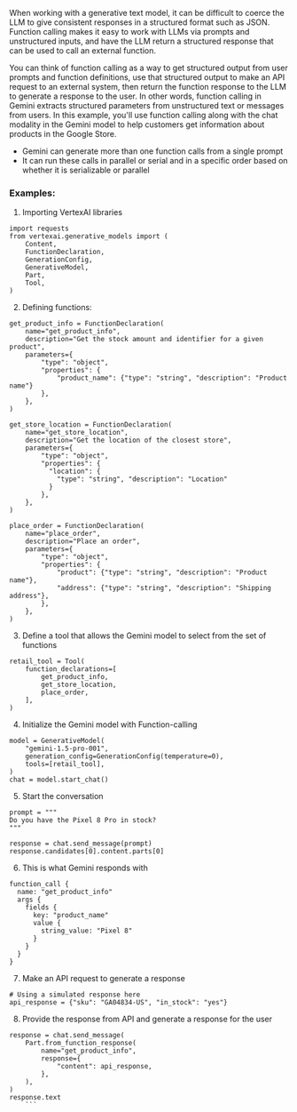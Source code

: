 When working with a generative text model, it can be difficult to coerce the LLM to give consistent responses in a structured format such as JSON. Function calling makes it easy to work with LLMs via prompts and unstructured inputs, and have the LLM return a structured response that can be used to call an external function.

You can think of function calling as a way to get structured output from user prompts and function definitions, use that structured output to make an API request to an external system, then return the function response to the LLM to generate a response to the user. In other words, function calling in Gemini extracts structured parameters from unstructured text or messages from users. In this example, you'll use function calling along with the chat modality in the Gemini model to help customers get information about products in the Google Store.
- Gemini can generate more than one function calls from a single prompt
- It can run these calls in parallel or serial and in a specific order based on whether it is serializable or parallel
### Examples:
1. Importing VertexAI libraries
```
import requests
from vertexai.generative_models import (
    Content,
    FunctionDeclaration,
    GenerationConfig,
    GenerativeModel,
    Part,
    Tool,
)
```
2. Defining functions:
```
get_product_info = FunctionDeclaration(
    name="get_product_info",
    description="Get the stock amount and identifier for a given product",
    parameters={
        "type": "object",
        "properties": {
            "product_name": {"type": "string", "description": "Product name"}
        },
    },
)

get_store_location = FunctionDeclaration(
    name="get_store_location",
    description="Get the location of the closest store",
    parameters={
        "type": "object",
	    "properties": {
	      "location": {
	        "type": "string", "description": "Location"
	      }
	    },
    },
)

place_order = FunctionDeclaration(
    name="place_order",
    description="Place an order",
    parameters={
        "type": "object",
        "properties": {
            "product": {"type": "string", "description": "Product name"},
            "address": {"type": "string", "description": "Shipping address"},
        },
    },
)
```
3. Define a tool that allows the Gemini model to select from the set of functions
```
retail_tool = Tool(
    function_declarations=[
        get_product_info,
        get_store_location,
        place_order,
    ],
)
```
4. Initialize the Gemini model with Function-calling
```
model = GenerativeModel(
    "gemini-1.5-pro-001",
    generation_config=GenerationConfig(temperature=0),
    tools=[retail_tool],
)
chat = model.start_chat()
```
5. Start the conversation
```
prompt = """
Do you have the Pixel 8 Pro in stock?
"""

response = chat.send_message(prompt)
response.candidates[0].content.parts[0]
```
6. This is what Gemini responds with
```
function_call {
  name: "get_product_info"
  args {
    fields {
      key: "product_name"
      value {
        string_value: "Pixel 8"
      }
    }
  }
}
```
7. Make an API request to generate a response
```
# Using a simulated response here
api_response = {"sku": "GA04834-US", "in_stock": "yes"}
```
8. Provide the response from API and generate a response for the user
```
response = chat.send_message(
    Part.from_function_response(
        name="get_product_info",
        response={
            "content": api_response,
        },
    ),
)
response.text
	```